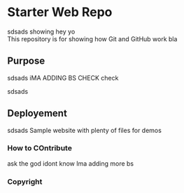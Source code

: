 # Starter Web Repo
sdsads
showing
hey yo			
This repository is for showing how Git and GitHub work
bla

## Purpose
sdsads
iMA ADDING BS
CHECK check


sdsads
## Deployement
sdsads
Sample website with plenty of files for demos

### How to COntribute
ask the god
idont know
Ima adding more bs


### Copyright
